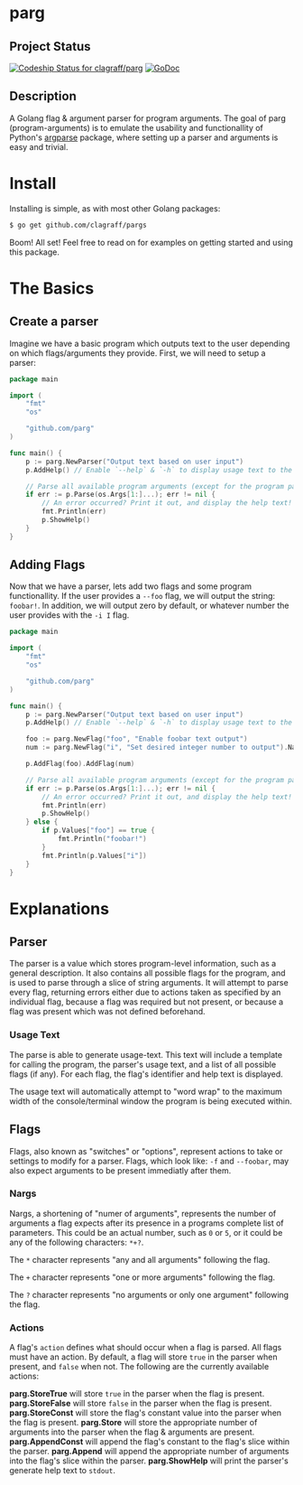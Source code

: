 # parg
## Project Status
[ ![Codeship Status for clagraff/parg](https://codeship.com/projects/68eb7800-af6b-0133-1b97-3e80188314d9/status?branch=master)](https://codeship.com/projects/132507)
[![GoDoc](https://godoc.org/github.com/clagraff/parg?status.svg)](https://godoc.org/github.com/clagraff/parg)

## Description
A Golang flag & argument parser for program arguments. The goal of parg (program-arguments) is to emulate the usability and functionallity of Python's [argparse](https://docs.python.org/dev/howto/argparse.html#the-basics) package, where setting up a parser and arguments is easy and trivial.

# Install
Installing is simple, as with most other Golang packages:

```bash
$ go get github.com/clagraff/pargs
```

Boom! All set! Feel free to read on for examples on getting started and using this package.

# The Basics
## Create a parser
Imagine we have a basic program which outputs text to the user depending on which flags/arguments they provide. First, we will need to setup a parser:

```go
package main

import (
    "fmt"
    "os"

    "github.com/parg"
)

func main() {
    p := parg.NewParser("Output text based on user input")
    p.AddHelp() // Enable `--help` & `-h` to display usage text to the user.

    // Parse all available program arguments (except for the program path).
    if err := p.Parse(os.Args[1:]...); err != nil {
        // An error occurred? Print it out, and display the help text!
        fmt.Println(err)
        p.ShowHelp()
    }
}
```

## Adding Flags
Now that we have a parser, lets add two flags and some program functionallity. If
the user provides a `--foo` flag, we will output the string: `foobar!`. In addition,
we will output zero by default, or whatever number the user provides with the `-i I` flag.

```go
package main

import (
    "fmt"
    "os"

    "github.com/parg"
)

func main() {
    p := parg.NewParser("Output text based on user input")
    p.AddHelp() // Enable `--help` & `-h` to display usage text to the user.

    foo := parg.NewFlag("foo", "Enable foobar text output")
    num := parg.NewFlag("i", "Set desired integer number to output").Nargs("1").Action(parg.Store).Default(0)

    p.AddFlag(foo).AddFlag(num)

    // Parse all available program arguments (except for the program path).
    if err := p.Parse(os.Args[1:]...); err != nil {
        // An error occurred? Print it out, and display the help text!
        fmt.Println(err)
        p.ShowHelp()
    } else {
        if p.Values["foo"] == true {
            fmt.Println("foobar!")
        }
        fmt.Println(p.Values["i"])
    }
}
```

# Explanations
## Parser
The parser is a value which stores program-level information, such as a general description. It also contains all possible flags for the program, and is used to parse through a slice of string arguments. It will attempt to parse every flag, returning errors either due to actions taken as specified by an individual flag, because a flag was required but not present, or because a flag was present which was not defined beforehand.

### Usage Text
The parse is able to generate usage-text. This text will include a template for calling the program, the parser's usage text, and a list of all possible flags (if any). For each flag, the flag's identifier and help text is displayed.

The usage text will automatically attempt to "word wrap" to the maximum width of the console/terminal window the program is being executed within.

## Flags
Flags, also known as "switches" or "options", represent actions to take or settings to modify for a parser. Flags, which look like: `-f` and `--foobar`, may also expect arguments to be present immediatly after them. 

### Nargs
Nargs, a shortening of "numer of arguments", represents the number of arguments a flag expects after its presence in a programs complete list of parameters. This could be an actual number, such as `0` or `5`, or it could be any of the following characters: `*+?`. 

The `*` character represents "any and all arguments" following the flag.

The `+` character represents "one or more arguments" following the flag.

The `?` character represents "no arguments or only one argument" following the flag.

### Actions
A flag's `action` defines what should occur when a flag is parsed. All flags must have an action. By default, a flag will store `true` in the parser when present, and `false` when not. The following are the currently available actions:

__parg.StoreTrue__ will store `true` in the parser when the flag is present.
__parg.StoreFalse__ will store `false` in the parser when the flag is present.
__parg.StoreConst__ will store the flag's constant value into the parser when the flag is present.
__parg.Store__ will store the appropriate number of arguments into the parser when the flag & arguments are present.
__parg.AppendConst__ will append the flag's constant to the flag's slice within the parser.
__parg.Append__ will append the appropriate number of arguments into the flag's slice within the parser.
__parg.ShowHelp__ will print the parser's generate help text to `stdout`.
